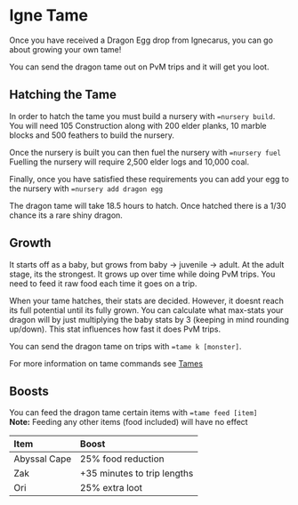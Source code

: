 # Igne Tame

Once you have received a Dragon Egg drop from Ignecarus, you can go about growing your own tame!

You can send the dragon tame out on PvM trips and it will get you loot.

## Hatching the Tame

In order to hatch the tame you must build a nursery with `=nursery build`.  
You will need 105 Construction along with 200 elder planks, 10 marble blocks and 500 feathers to build the nursery. 

Once the nursery is built you can then fuel the nursery with `=nursery fuel`  
Fuelling the nursery will require 2,500 elder logs and 10,000 coal.

Finally, once you have satisfied these requirements you can add your egg to the nursery with `=nursery add dragon egg`

The dragon tame will take 18.5 hours to hatch. Once hatched there is a 1/30 chance its a rare shiny dragon.

## Growth

It starts off as a baby, but grows from baby -&gt; juvenile -&gt; adult. At the adult stage, its the strongest. It grows up over time while doing PvM trips. You need to feed it raw food each time it goes on a trip.

When your tame hatches, their stats are decided. However, it doesnt reach its full potential until its fully grown. You can calculate what max-stats your dragon will by just multiplying the baby stats by 3 \(keeping in mind rounding up/down\). This stat influences how fast it does PvM trips.

You can send the dragon tame on trips with `=tame k [monster]`.

For more information on tame commands see [Tames](../../custom-items/tames.md)

## Boosts

You can feed the dragon tame certain items with `=tame feed [item]`  
**Note:** Feeding any other items \(food included\) will have no effect  


| Item | Boost |
| :--- | :--- |
| Abyssal Cape | 25% food reduction |
| Zak | +35 minutes to trip lengths |
| Ori | 25% extra loot |

